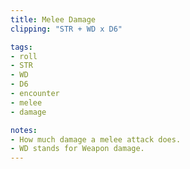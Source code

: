 ```yaml
---
title: Melee Damage
clipping: "STR + WD x D6"

tags:
- roll
- STR
- WD
- D6
- encounter
- melee
- damage

notes:
- How much damage a melee attack does.
- WD stands for Weapon damage. 
---
```

